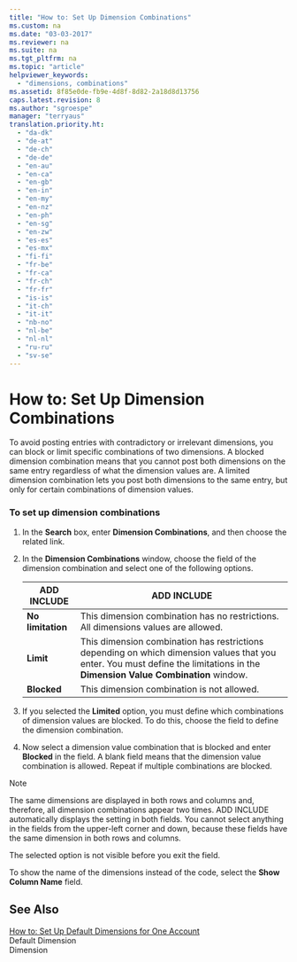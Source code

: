 ```yaml
---
title: "How to: Set Up Dimension Combinations"
ms.custom: na
ms.date: "03-03-2017"
ms.reviewer: na
ms.suite: na
ms.tgt_pltfrm: na
ms.topic: "article"
helpviewer_keywords: 
  - "dimensions, combinations"
ms.assetid: 8f85e0de-fb9e-4d8f-8d82-2a18d8d13756
caps.latest.revision: 8
ms.author: "sgroespe"
manager: "terryaus"
translation.priority.ht: 
  - "da-dk"
  - "de-at"
  - "de-ch"
  - "de-de"
  - "en-au"
  - "en-ca"
  - "en-gb"
  - "en-in"
  - "en-my"
  - "en-nz"
  - "en-ph"
  - "en-sg"
  - "en-zw"
  - "es-es"
  - "es-mx"
  - "fi-fi"
  - "fr-be"
  - "fr-ca"
  - "fr-ch"
  - "fr-fr"
  - "is-is"
  - "it-ch"
  - "it-it"
  - "nb-no"
  - "nl-be"
  - "nl-nl"
  - "ru-ru"
  - "sv-se"
---
```

# How to: Set Up Dimension Combinations
To avoid posting entries with contradictory or irrelevant dimensions, you can block or limit specific combinations of two dimensions. A blocked dimension combination means that you cannot post both dimensions on the same entry regardless of what the dimension values are. A limited dimension combination lets you post both dimensions to the same entry, but only for certain combinations of dimension values.  
  
### To set up dimension combinations  
  
1.  In the **Search** box, enter **Dimension Combinations**, and then choose the related link.  
  
2.  In the **Dimension Combinations** window, choose the field of the dimension combination and select one of the following options.  
  
    |ADD INCLUDE<!--[!INCLUDE[bp_tableoption](../ApplicationDesign/includes/bp_tableoption_md.md)]-->|ADD INCLUDE<!--[!INCLUDE[bp_tabledescription](../ApplicationDesign/includes/bp_tabledescription_md.md)]-->|  
    |----------------------------------|---------------------------------------|  
    |**No limitation**|This dimension combination has no restrictions. All dimensions values are allowed.|  
    |**Limit**|This dimension combination has restrictions depending on which dimension values that you enter. You must define the limitations in the **Dimension Value Combination** window.|  
    |**Blocked**|This dimension combination is not allowed.|  
  
3.  If you selected the **Limited** option, you must define which combinations of dimension values are blocked. To do this, choose the field to define the dimension combination.  
  
4.  Now select a dimension value combination that is blocked and enter **Blocked** in the field. A blank field means that the dimension value combination is allowed. Repeat if multiple combinations are blocked.  
  
> [!NOTE]  
>  The same dimensions are displayed in both rows and columns and, therefore, all dimension combinations appear two times. ADD INCLUDE<!--[!INCLUDE[navnow](../ApplicationDesign/includes/navnow_md.md)]--> automatically displays the setting in both fields. You cannot select anything in the fields from the upper\-left corner and down, because these fields have the same dimension in both rows and columns.  
>   
>  The selected option is not visible before you exit the field.  
>   
>  To show the name of the dimensions instead of the code, select the **Show Column Name** field.  
  
## See Also  
 [How to: Set Up Default Dimensions for One Account](../Finance/how-to-set-up-default-dimensions-for-one-account.md)   
 Default Dimension   
 Dimension